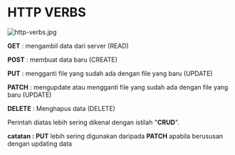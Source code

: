 # HTTP VERBS

![http-verbs.jpg](/home/aka/Project/miniclass-web/dasar/topik1/http-verbs.jpg)

**GET** 	: mengambil data dari server (READ)

**POST** 	: membuat data baru (CREATE)

**PUT** 	: mengganti file yang sudah ada dengan file yang baru (UPDATE)

**PATCH** 	: mengupdate atau mengganti file yang sudah ada dengan file yang baru (UPDATE)

**DELETE** 	: Menghapus data (DELETE)

Perintah diatas lebih sering dikenal dengan istilah "**CRUD**".

**catatan :** **PUT** lebih sering digunakan daripada **PATCH** apabila berususan dengan updating data
